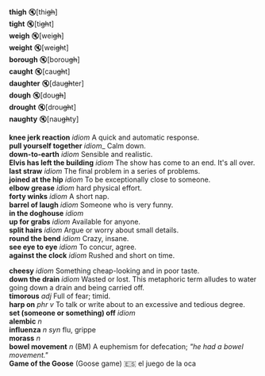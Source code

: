
__thigh__ :mute:[thi~~gh~~]  
__tight__ :mute:[ti~~gh~~t]  
__weigh__ :mute:[wei~~gh~~]  
__weight__ :mute:[wei~~gh~~t]  
__borough__ :mute:[borou~~gh~~]  
__caught__ :mute:[cau~~gh~~t]  
__daughter__ :mute:[dau~~gh~~ter]  
__dough__ :mute:[dou~~gh~~]  
__drought__ :mute:[drou~~gh~~t]  
__naughty__ :mute:[nau~~gh~~ty]  

__knee jerk reaction__ _idiom_ A quick and automatic response.  
__pull yourself together__ _idiom__ Calm down.  
__down-to-earth__ _idiom_ Sensible and realistic.  
__Elvis has left the building__ _idiom_ The show has come to an end. It's all over.  
__last straw__ _idiom_ The final problem in a series of problems.  
__joined at the hip__ _idiom_ To be exceptionally close to someone.  
__elbow grease__ _idiom_ hard physical effort.  
__forty winks__ _idiom_ A short nap.  
__barrel of laugh__ _idiom_ Someone who is very funny.  
__in the doghouse__ _idiom_  
__up for grabs__ _idiom_ Available for anyone.  
__split hairs__ _idiom_ Argue or worry about small details.  
__round the bend__ _idiom_ Crazy, insane.  
__see eye to eye__ _idiom_ To concur, agree.  
__against the clock__ _idiom_ Rushed and short on time.  

__cheesy__ _idiom_ Something cheap-looking and in poor taste.  
__down the drain__ _idiom_ Wasted or lost. This metaphoric term alludes to water going down a drain and being carried off.  
__timorous__ _adj_ Full of fear; timid.  
__harp on__ _phr v_ To talk or write about to an excessive and tedious degree.  
__set (someone or something) off__ _idiom_  
__alembic__ _n_  
__influenza__ _n_ _syn_ flu, grippe  
__morass__ _n_  
__bowel movement__ _n_ (BM) A euphemism for defecation; _"he had a bowel movement."_  
__Game of the Goose__ (Goose game) :es: el juego de la oca  
